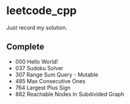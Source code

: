 # leetcode_cpp

Just record my solution.

## Complete

- 000 Hello World!
- 037 Sudoku Solver
- 307 Range Sum Query - Mutable
- 485 Max Consecutive Ones
- 764 Largest Plus Sign
- 882 Reachable Nodes In Subdivided Graph
